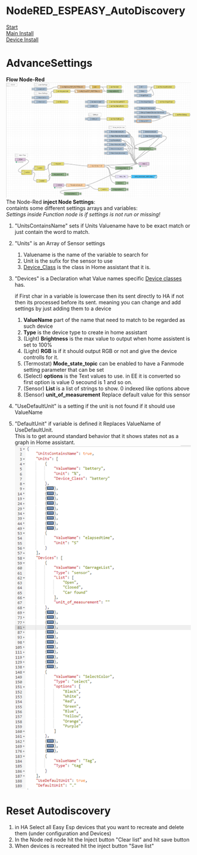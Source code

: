 # NodeRED_ESPEASY_AutoDiscovery  
[Start](README.md)  
[Main Install](MainInstall.md)  
[Device Install](Devices.md)  
<!--[Advance Settings](Advance.md)  -->


# AdvanceSettings
**Flow Node-Red**
![Flow_Node-Red](PNG/Flow_Node-Red.PNG)
The Node-Red **inject Node Settings**:  
containts some different settings arrays and variables:  
*Settings inside Function node is if settings is not run or missing!*

1. "UnitsContainsName" sets if Units Valuename have to be exact match or just contain the word to match.
2. "Units" is an Array of Sensor settings
   1. Valuename is the name of the variable to search for
   2. Unit is the sufix for the sensor to use  
   3. [Device_Class](https://www.home-assistant.io/docs/configuration/customizing-devices/#device-class)   is the class in Home assistant that it is. 
3. "Devices" is a Declaration what Value names specific [Device classes](https://www.home-assistant.io/docs/mqtt/discovery/) has.  
  
   if First char in a variable is lowercase then its sent directly to HA if not then its processed before its sent. 
   meaning you can change and add settings by just adding them to a device  
   1. **ValueName** part of the name that need to match to be regarded as such device  
   2. **Type** is the device type to create in home assistant  
   3. (Light) **Brightness** is the max value to output when home assistent is set to 100%  
   4. (Light) **RGB** is if it should output RGB or not and give the device controlls for it.  
   5. (Termostat) **Mode_state_topic** can be enabled to have a Fanmode setting parameter that can be set  
   6. (Select) **options** is the Text values to use. in EE it is converted so first option is value 0 secound is 1 and so on.  
   7. (Sensor) **List** is a list of strings to show. 0 indexed like options above  
   8. (Sensor) **unit_of_measurement** Replace default value for this sensor  
   
4. "UseDefaultUnit" is a setting if the unit is not found if it should use ValueName   
5. "DefaultUnit" if variable is defined it Replaces ValueName of UseDefaultUnit.  
      This is to get around standard behavior that it shows states not as a graph in Home assistant.  
![Flow_Node-Red](PNG/Flow_Node-Red_Settings.PNG)  

# Reset Autodiscovery
1. in HA Select all Easy Esp devices that you want to recreate and delete them (under configuration and Devices)
2. In the Node red node hit the Inject button "Clear list" and hit save button
3. When devices is recreated hit the inject button "Save list" 


